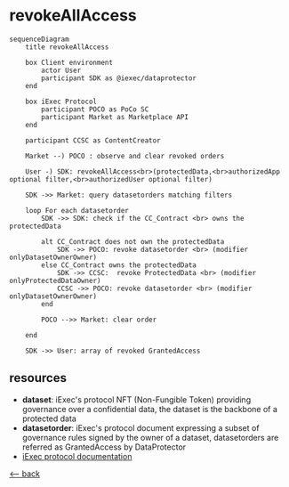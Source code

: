 # revokeAllAccess

```mermaid
sequenceDiagram
    title revokeAllAccess

    box Client environment
        actor User
        participant SDK as @iexec/dataprotector
    end

    box iExec Protocol
        participant POCO as PoCo SC
        participant Market as Marketplace API
    end

    participant CCSC as ContentCreator

    Market --) POCO : observe and clear revoked orders

    User -) SDK: revokeAllAccess<br>(protectedData,<br>authorizedApp optional filter,<br>authorizedUser optional filter)

    SDK ->> Market: query datasetorders matching filters

    loop For each datasetorder
        SDK ->> SDK: check if the CC_Contract <br> owns the protectedData

        alt CC_Contract does not own the protectedData
            SDK ->> POCO: revoke datasetorder <br> (modifier onlyDatasetOwnerOwner)
        else CC_Contract owns the protectedData
            SDK ->> CCSC:  revoke ProtectedData <br> (modifier onlyProtectedDataOwner)
            CCSC ->> POCO: revoke datasetorder <br> (modifier onlyDatasetOwnerOwner)
        end

        POCO -->> Market: clear order

    end

    SDK ->> User: array of revoked GrantedAccess
```

## resources

- **dataset**: iExec's protocol NFT (Non-Fungible Token) providing governance over a confidential data, the dataset is the backbone of a protected data
- **datasetorder**: iExec's protocol document expressing a subset of governance rules signed by the owner of a dataset, datasetorders are referred as GrantedAccess by DataProtector
- [iExec protocol documentation](https://protocol.docs.iex.ec)

[<-- back](../index.md)
